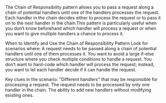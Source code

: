 The Chain of Responsibility pattern allows you to pass a request along a chain of potential handlers until one of the handlers processes the request. Each handler in the chain decides either to process the request or to pass it on to the next handler in the chain.This pattern is particularly useful when you don’t know beforehand which handler will process a request or when you want to give multiple handlers a chance to process it.

When to Identify and Use the Chain of Responsibility Pattern
Look for scenarios where:
A request needs to be passed along a chain of potential handlers until one of them processes it.
You want to avoid a large if-else structure where you check multiple conditions to handle a request.
You don’t want to hard-code which handler will process the request; instead, you want to let each handler decide if it can handle the request.

Key clues in the scenario:
"Different handlers" that may be responsible for processing a request.
The request needs to be processed by only one handler in the chain.
The ability to add new handlers without modifying existing ones.
